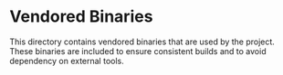 # Vendored Binaries

This directory contains vendored binaries that are used by the project. These binaries are included to ensure consistent builds and to avoid dependency on external tools.
